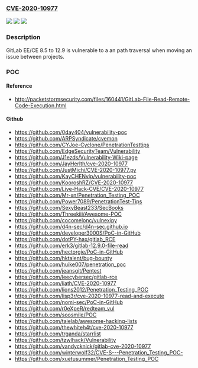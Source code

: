 ### [CVE-2020-10977](https://cve.mitre.org/cgi-bin/cvename.cgi?name=CVE-2020-10977)
![](https://img.shields.io/static/v1?label=Product&message=n%2Fa&color=blue)
![](https://img.shields.io/static/v1?label=Version&message=n%2Fa&color=blue)
![](https://img.shields.io/static/v1?label=Vulnerability&message=n%2Fa&color=brighgreen)

### Description

GitLab EE/CE 8.5 to 12.9 is vulnerable to a an path traversal when moving an issue between projects.

### POC

#### Reference
- http://packetstormsecurity.com/files/160441/GitLab-File-Read-Remote-Code-Execution.html

#### Github
- https://github.com/0day404/vulnerability-poc
- https://github.com/ARPSyndicate/cvemon
- https://github.com/CYJoe-Cyclone/PenetrationTesttips
- https://github.com/EdgeSecurityTeam/Vulnerability
- https://github.com/J1ezds/Vulnerability-Wiki-page
- https://github.com/JayHerlth/cve-2020-10977
- https://github.com/JustMichi/CVE-2020-10977.py
- https://github.com/KayCHENvip/vulnerability-poc
- https://github.com/KooroshRZ/CVE-2020-10977
- https://github.com/Live-Hack-CVE/CVE-2020-10977
- https://github.com/Mr-xn/Penetration_Testing_POC
- https://github.com/Power7089/PenetrationTest-Tips
- https://github.com/SexyBeast233/SecBooks
- https://github.com/Threekiii/Awesome-POC
- https://github.com/cocomelonc/vulnexipy
- https://github.com/d4n-sec/d4n-sec.github.io
- https://github.com/developer3000S/PoC-in-GitHub
- https://github.com/dotPY-hax/gitlab_RCE
- https://github.com/erk3/gitlab-12.9.0-file-read
- https://github.com/hectorgie/PoC-in-GitHub
- https://github.com/hktalent/bug-bounty
- https://github.com/huike007/penetration_poc
- https://github.com/jeansgit/Pentest
- https://github.com/leecybersec/gitlab-rce
- https://github.com/liath/CVE-2020-10977
- https://github.com/lions2012/Penetration_Testing_POC
- https://github.com/lisp3r/cve-2020-10977-read-and-execute
- https://github.com/nomi-sec/PoC-in-GitHub
- https://github.com/r0eXpeR/redteam_vul
- https://github.com/soosmile/POC
- https://github.com/taielab/awesome-hacking-lists
- https://github.com/thewhiteh4t/cve-2020-10977
- https://github.com/trganda/starrlist
- https://github.com/tzwlhack/Vulnerability
- https://github.com/vandycknick/gitlab-cve-2020-10977
- https://github.com/winterwolf32/CVE-S---Penetration_Testing_POC-
- https://github.com/xuetusummer/Penetration_Testing_POC

